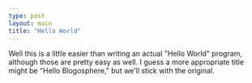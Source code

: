 ```yaml
---
type: post
layout: main
title: "Hello World"
---
```

Well this is a little easier than writing an actual "Hello World" program, although those are pretty easy as well. I guess a more appropriate title might be "Hello Blogosphere," but we'll stick with the original.